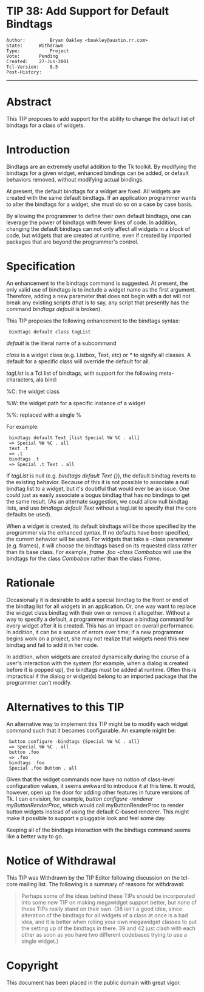 # TIP 38: Add Support for Default Bindtags
	Author:         Bryan Oakley <boakley@austin.rr.com>
	State:		Withdrawn
	Type:           Project
	Vote:		Pending
	Created:	27-Jun-2001
	Tcl-Version:    8.5
	Post-History:	
-----

# Abstract

This TIP proposes to add support for the ability to change the default
list of bindtags for a class of widgets.

# Introduction

Bindtags are an extremely useful addition to the Tk toolkit.  By
modifying the bindtags for a given widget, enhanced bindings can be
added, or default behaviors removed, without modifying actual
bindings.

At present, the default bindtags for a widget are fixed.  All widgets
are created with the same default bindtags.  If an application
programmer wants to alter the bindtags for a widget, she must do so on
a case by case basis.

By allowing the programmer to define their own default bindtags, one
can leverage the power of bindtags with fewer lines of code.  In
addition, changing the default bindtags can not only affect all
widgets in a block of code, but widgets that are created at runtime,
even if created by imported packages that are beyond the programmer's
control.

# Specification

An enhancement to the bindtags command is suggested.  At present, the
only valid use of bindtags is to include a widget name as the first
argument.  Therefore, adding a new parameter that does not begin with
a dot will not break any existing scripts \(that is to say, any script
that presently has the command _bindtags default_ is broken\).

This TIP proposes the following enhancement to the bindtags syntax:

	 bindtags default class tagList

_default_ is the literal name of a subcommand

_class_ is a widget class \(e.g. Listbox, Text, etc\) or _\*_ to
signify all classes.  A default for a specific class will override the
default for all.

_tagList_ is a Tcl list of bindtags, with support for the following
meta-characters, ala bind:

 %C: the widget class

 %W: the widget path for a specific instance of a widget

 %%: replaced with a single %

For example:

	 bindtags default Text [list Special %W %C . all]
	 => Special %W %C . all
	 text .t
	 => .t
	 bindtags .t
	 => Special .t Text . all

If _tagList_ is null \(e.g. _bindtags default Text \{\}_\), the
default bindtag reverts to the existing behavior.  Because of this it
is not possible to associate a null bindtag list to a widget, but it's
doubtful that would ever be an issue.  One could just as easily
associate a bogus bindtag that has no bindings to get the same result.
\(As an alternate suggestion, we could allow null bindtag lists, and
use _bindtags default Text_ without a tagList to specify that the
core defaults be used\).

When a widget is created, its default bindtags will be those specified
by the programmer via the enhanced syntax.  If no defaults have been
specified, the current behavior will be used.  For widgets that take a
-class parameter \(e.g. frames\), it will choose the bindtags based on
its requested class rather than its base class.  For example, _frame
.foo -class Combobox_ will use the bindtags for the class
_Combobox_ rather than the class _Frame_.

# Rationale

Occasionally it is desirable to add a special bindtag to the front or
end of the bindtag list for all widgets in an application.  Or, one
way want to replace the widget class bindtag with their own or remove
it altogether.  Without a way to specify a default, a programmer must
issue a bindtag command for every widget after it is created.  This
has an impact on overall performance.  In addition, it can be a source
of errors over time; if a new programmer begins work on a project, she
may not realize that widgets need this new bindtag and fail to add it
in her code.

In addition, when widgets are created dynamically during the course of
a user's interaction with the system \(for example, when a dialog is
created before it is popped up\), the bindtags must be added at
runtime.  Often this is impractical if the dialog or widget\(s\) belong
to an imported package that the programmer can't modify.

# Alternatives to this TIP

An alternative way to implement this TIP might be to modify each
widget command such that it becomes configurable.  An example might
be:

	 button configure -bindtags {Special %W %C . all}
	 => Special %W %C . all
	 button .foo
	 => .foo
	 bindtags .foo
	 Special .foo Button . all

Given that the widget commands now have no notion of class-level
configuration values, it seems awkward to introduce it at this time.
It would, however, open up the door for adding other features in
future versions of Tk.  I can envision, for example, _button
configure -renderer myButtonRenderProc_, which would call
myButtonRenderProc to render button widgets instead of using the
default C-based renderer.  This might make it possible to support a
pluggable look and feel some day.

Keeping all of the bindtags interaction with the bindtags command
seems like a better way to go.

# Notice of Withdrawal

This TIP was Withdrawn by the TIP Editor following discussion on the
tcl-core mailing list.  The following is a summary of reasons for
withdrawal:

 > Perhaps some of the ideas behind these TIPs should be incorporated
   into some new TIP on making megawidget support better, but none of
   these TIPs really stand on their own.  \(38 isn't a good idea, since
   alteration of the bindtags for all widgets of a class at once is a
   bad idea, and it is better when rolling your own megawidget classes
   to put the setting up of the bindtags in there.  39 and 42 just
   clash with each other as soon as you have two different codebases
   trying to use a single widget.\)

# Copyright

This document has been placed in the public domain with great vigor.

